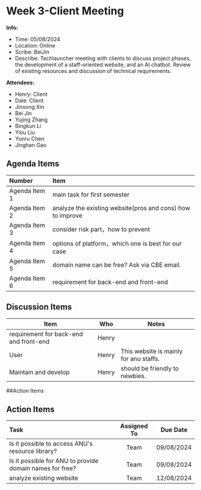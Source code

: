 # Week 3-Client Meeting
**Info:**
- Time: 05/08/2024
- Location: Online
- Scribe: BeiJin
- Describe: Techlauncher meeting with clients to discuss project phases, the development of a staff-oriented website, and an AI chatbot. Review of existing resources and discussion of technical requirements.

**Attendees:**
- Henry: Client
- Dale: Client
- Jinsong Xin
- Bei Jin
- Yujing Zhang
- Bingkun Li
- Yiou Liu
- Yunru Chen
- Jinghan Gao

## Agenda Items
|Number          | Item                                               |
|:---------------|:---------------------------------------------------|
|Agenda Item 1   | main task for first semester                  |
|Agenda Item 2   | analyze the existing website(pros and cons) how to improve|
|Agenda Item 3   | consider risk part，how to prevent                |
|Agenda Item 4   | options of platform，which one is best for our case         |
|Agenda Item 5   | domain name can be free?  Ask via CBE email.            |
|Agenda Item 6   | requirement for back-end and front-end         |

## Discussion Items
| Item                           |Who            |Notes                                       |
|--------------------------------|---------------|--------------------------------------------|
| requirement for back-end and front-end   |Henry           ||Users can post content by themselves, no comments are needed,
| User       |Henry           |This website is mainly for anu staffs.|
| Maintain and develop |Henry           |should be friendly to newbies.|

##Action Items

## Action Items
|Task                           | Assigned To |Due Date             |
|:------------------------------|:-----------:|:-------------------:|
|Is it possible to access ANU's resource library?|    Team     |09/08/2024           |
|Is it possible for ANU to provide domain names for free?   |    Team     |09/08/2024           |
|analyze existing website   |    Team     |12/08/2024           |


